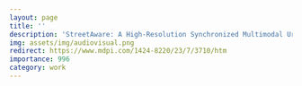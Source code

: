 ```yaml
---
layout: page
title: ''
description: 'StreetAware: A High-Resolution Synchronized Multimodal Urban Scene Dataset'
img: assets/img/audiovisual.png
redirect: https://www.mdpi.com/1424-8220/23/7/3710/htm
importance: 996
category: work
---
```


